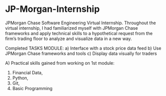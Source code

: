 # JP-Morgan-Internship

JPMorgan Chase Software Engineering Virtual Internship.
Throughout the virtual internship, 
I had familiarized myself with JPMorgan Chase frameworks and apply technical skills to a hypothetical request from the firm’s trading floor to analyze and visualize data in a new way.

Completed TASKS MODULE:
a) Interface with a stock price data feed
b) Use JPMorgan Chase frameworks and tools
c) Display data visually for traders

A) Practical skills gained from working on 1st module:
1) Financial Data, 
2) Python, 
3) Git, 
4) Basic Programming
